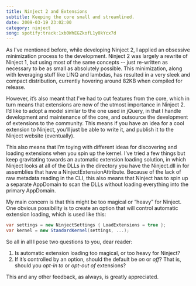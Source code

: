 ```yaml
---
title: Ninject 2 and Extensions
subtitle: Keeping the core small and streamlined.
date: 2009-03-19 23:02:00
category: ninject
song: spotify:track:1xb0WhEGZkofL1y0kYcx7d
---
```


<span class='drop-cap'>As I've mentioned</span> before, while developing Ninject 2, I applied an obsessive minimization process to the development. Ninject 2 was largely a rewrite of Ninject 1, but using most of the same concepts -- just re-written as necessary to be as small as absolutely possible. This minimization, along with leveraging stuff like LINQ and lambdas, has resulted in a very sleek and compact distribution, currently hovering around 82KB when compiled for release.

However, it’s also meant that I’ve had to cut features from the core, which in turn means that extensions are now of the utmost importance in Ninject 2. I’d like to adopt a model similar to the one used in jQuery, in that I handle development and maintenance of the core, and outsource the development of extensions to the community. This means if you have an idea for a cool extension to Ninject, you’ll just be able to write it, and publish it to the Ninject website (eventually).

This also means that I’m toying with different ideas for discovering and loading extensions when you spin up the kernel. I’ve tried a few things but keep gravitating towards an automatic extension loading solution, in which Ninject looks at all of the DLLs in the directory you have the Ninject.dll in for assemblies that have a NinjectExtensionAttribute. Because of the lack of raw metadata reading in the CLI, this also means that Ninject has to spin up a separate AppDomain to scan the DLLs without loading everything into the primary AppDomain.

My main concern is that this might be too magical or “heavy” for Ninject. One obvious possibility is to create an option that will control automatic extension loading, which is used like this:

```csharp
var settings = new NinjectSettings { LoadExtensions = true };
var kernel = new StandardKernel(settings, ...);
```

So all in all I pose two questions to you, dear reader:

1. Is automatic extension loading too magical, or too heavy for Ninject?
2. If it’s controlled by an option, should the default be _on_ or _off_? That is, should you _opt-in to_ or _opt-out of_ extensions?

This and any other feedback, as always, is greatly appreciated.

